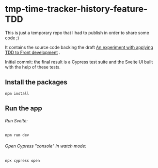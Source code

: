 # tmp-time-tracker-history-feature-TDD

This is just a temporary repo that I had to publish in order to share some code ;) 

It contains the source code backing the draft [An experiment with applying TDD to Front development](https://dev.to/degradinggracefully/hands-on-tdd-for-front-development-1625-temp-slug-2602786?preview=03b4498d22f50b4b0eeb6954850cc135dc89559bc46eb8603d12ad9c25792f3e8325d19dbf153e25f543cad3ec6367701475dab83704e48ddb507fc3) .

Initial commit: the final result is a Cypress test suite and the Svelte UI built with the help of these tests.

## Install the packages

```shell
npm install
```

## Run the app

###### Run Svelte:
```shell
npm run dev
```

###### Open Cypress "console" in watch mode:
```shell
npx cypress open
```